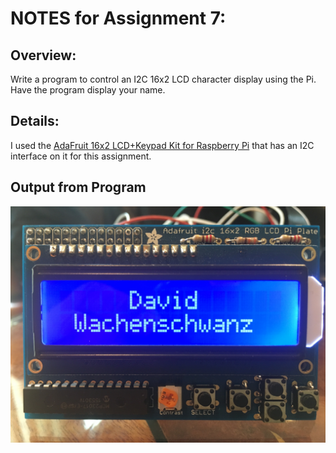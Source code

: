 # NOTES for Assignment 7:

## Overview:

Write a program to control an I2C 16x2 LCD character display using  the Pi.  Have the program display your name.

## Details:

I used the [AdaFruit 16x2 LCD+Keypad Kit for Raspberry Pi](https://www.adafruit.com/product/1115) that has an I2C interface on it for this assignment.

## Output from Program

![](Images/IMG_2140.jpg?raw=true)

